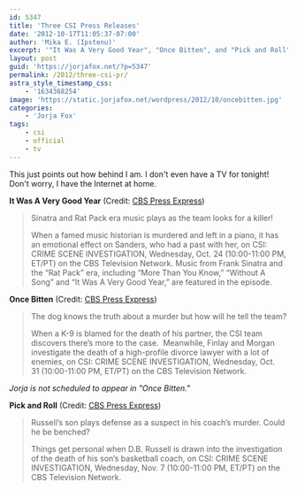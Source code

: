 ```yaml
---
id: 5347
title: 'Three CSI Press Releases'
date: '2012-10-17T11:05:37-07:00'
author: 'Mika E. (Ipstenu)'
excerpt: '"It Was A Very Good Year", "Once Bitten", and "Pick and Roll" are all on the schedule!'
layout: post
guid: 'https://jorjafox.net/?p=5347'
permalink: /2012/three-csi-pr/
astra_style_timestamp_css:
    - '1634368254'
image: 'https://static.jorjafox.net/wordpress/2012/10/oncebitten.jpg'
categories:
    - 'Jorja Fox'
tags:
    - csi
    - official
    - tv
---
```


This just points out how behind I am. I don't even have a TV for tonight! Don't worry, I have the Internet at home.

**It Was A Very Good Year** (Credit: <a href="http://www.cbspressexpress.com/cbs-entertainment/shows/csi-crime-scene-investigation/releases/view?id=33283">CBS Press Express</a>)

<blockquote>
Sinatra and Rat Pack era music plays as the team looks for a killer!

When a famed music historian is murdered and left in a piano, it has an emotional effect on Sanders, who had a past with her, on CSI: CRIME SCENE INVESTIGATION, Wednesday, Oct. 24 (10:00-11:00 PM, ET/PT) on the CBS Television Network.  Music from Frank Sinatra and the “Rat Pack” era, including “More Than You Know,” “Without A Song” and “It Was A Very Good Year,” are featured in the episode.
</blockquote>

**Once Bitten** (Credit: <a href="http://www.cbspressexpress.com/cbs-entertainment/shows/csi-crime-scene-investigation/releases/view?id=33307">CBS Press Express</a>)

<blockquote>The dog knows the truth about a murder but how will he tell the team?

When a K-9 is blamed for the death of his partner, the CSI team discovers there’s more to the case. &nbsp;Meanwhile, Finlay and Morgan investigate the death of a high-profile divorce lawyer with a lot of enemies, on CSI: CRIME SCENE INVESTIGATION,&nbsp;Wednesday, Oct. 31&nbsp;(10:00-11:00 PM, ET/PT) on the CBS Television Network.</blockquote>

_Jorja is not scheduled to appear in "Once Bitten."_

**Pick and Roll** (Credit: <a href="http://www.cbspressexpress.com/cbs-entertainment/shows/csi-crime-scene-investigation/releases/view?id=33307">CBS Press Express</a>)

<blockquote>
Russell’s son plays defense as a suspect in his coach’s murder.  Could he be benched?

Things get personal when D.B. Russell is drawn into the investigation of the death of his son’s basketball coach, on CSI: CRIME SCENE INVESTIGATION, Wednesday, Nov. 7 (10:00-11:00 PM, ET/PT) on the CBS Television Network.
</blockquote>
